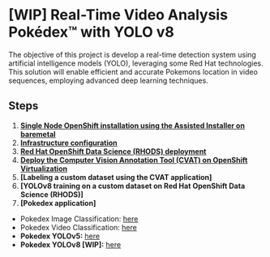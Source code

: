 # [WIP] Real-Time Video Analysis Pokédex™ with YOLO v8
The objective of this project is develop a real-time detection system using artificial intelligence models (YOLO), leveraging some Red Hat technologies. This solution will enable efficient and accurate Pokemons location in video sequences, employing advanced deep learning techniques.

## Steps
1. **[Single Node OpenShift installation using the Assisted Installer on baremetal](https://github.com/dialvare/pokedex-demo/blob/main/docs/sno.md)**
2. **[Infrastructure configuration](https://github.com/dialvare/pokedex-demo/blob/main/docs/rhods.md)**
3. **[Red Hat OpenShift Data Science (RHODS) deployment](https://github.com/dialvare/pokedex-demo/blob/main/docs/rhods.md)**
4. **[Deploy the Computer Vision Annotation Tool (CVAT) on OpenShift Virtualization](https://github.com/dialvare/pokedex-demo/blob/main/docs/cvat.md)**
5. **[Labeling a custom dataset using the CVAT application]**
6. **[YOLOv8 training on a custom dataset on Red Hat OpenShift Data Science (RHODS)]**
7. **[Pokedex application]**


- Pokedex Image Classification: [here](https://github.com/dialvare/pokedex-demo/blob/main/Pokedex_Image_classification.ipynb)
- Pokedex Video Classification: [here](https://github.com/dialvare/pokedex-demo/blob/main/Pokedex_Video_Classification.ipynb)
- **Pokedex YOLOv5:** [here](https://github.com/dialvare/pokedex-demo/blob/main/Pokedex_YOLO_v5.ipynb)
- **Pokedex YOLOv8 [WIP]:** [here](https://github.com/dialvare/pokedex-demo/blob/main/Pokedex_YOLO_v8.ipynb)
